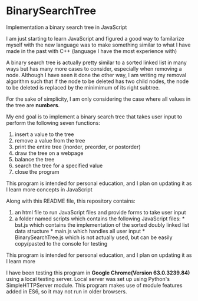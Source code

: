 # BinarySearchTree
Implementation a binary search tree in JavaScript

I am just starting to learn JavaScript and figured a good way to familarize myself with the new language was to make something similar to what I have made in the past with C++ (language I have the most experience with)

A binary search tree is actually pretty similar to a sorted linked list in many ways but has many more cases to consider, especially when removing a node. Although I have seen it done the other way, I am writing my removal algorithm such that if the node to be deleted has two child nodes, the node to be deleted is replaced by the minimimum of its right subtree.

For the sake of simplicity, I am only considering the case where all values in the tree are **numbers**.

My end goal is to implement a binary search tree that takes user input to perform the following seven functions:
  1. insert a value to the tree
  2. remove a value from the tree
  3. print the entire tree (inorder, preorder, or postorder)
  4. draw the tree on a webpage
  5. balance the tree
  6. search the tree for a specified value
  7. close the program

This program is intended for personal education, and I plan on updating it as I learn more concepts in JavaScript


Along with this README file, this repository contains:
  1. an html file to run JavaScript files and provide forms to take user input
  2. a folder named scripts which contains the following JavaScript files:
    * bst.js which contains the implementation of the sorted doubly linked list data structure
    * main.js which handles all user input
    * BinarySearchTree.js which is not actually used, but can be easily copy/pasted to the console for testing
 
This program is intended for personal education, and I plan on updating it as I learn more 

I have been testing this program in **Google Chrome(Version 63.0.3239.84)** using a local testing server. Local server was set up using Python's SimpleHTTPServer module. This program makes use of module features added in ES6, so it may not run in older browsers.
